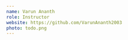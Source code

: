 ```yaml
---
name: Varun Ananth
role: Instructor
website: https://github.com/VarunAnanth2003
photo: todo.png
---
```

